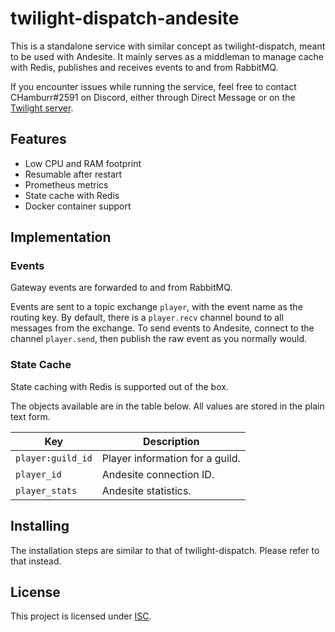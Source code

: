 # twilight-dispatch-andesite

This is a standalone service with similar concept as twilight-dispatch, meant to be used with
Andesite. It mainly serves as a middleman to manage cache with Redis, publishes and receives events
to and from RabbitMQ.

If you encounter issues while running the service, feel free to contact CHamburr#2591 on Discord,
either through Direct Message or on the [Twilight server](https://discord.gg/7jj8n7D).

## Features

-   Low CPU and RAM footprint
-   Resumable after restart
-   Prometheus metrics
-   State cache with Redis
-   Docker container support

## Implementation

### Events

Gateway events are forwarded to and from RabbitMQ.

Events are sent to a topic exchange `player`, with the event name as the routing key. By default,
there is a `player.recv` channel bound to all messages from the exchange. To send events to
Andesite, connect to the channel `player.send`, then publish the raw event as you normally would.

### State Cache

State caching with Redis is supported out of the box.

The objects available are in the table below. All values are stored in the plain text form.

| Key               | Description                     |
| ----------------- | ------------------------------- |
| `player:guild_id` | Player information for a guild. |
| `player_id`       | Andesite connection ID.         |
| `player_stats`    | Andesite statistics.            |

## Installing

The installation steps are similar to that of twilight-dispatch. Please refer to that instead.

## License

This project is licensed under [ISC](LICENSE).

